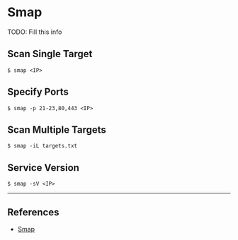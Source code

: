 # Smap

TODO: Fill this info

## Scan Single Target

```
$ smap <IP>
```

## Specify Ports

```
$ smap -p 21-23,80,443 <IP>
```

## Scan Multiple Targets

```
$ smap -iL targets.txt
```

## Service Version

```
$ smap -sV <IP>
```

---
## References

- [Smap](https://github.com/s0md3v/Smap)